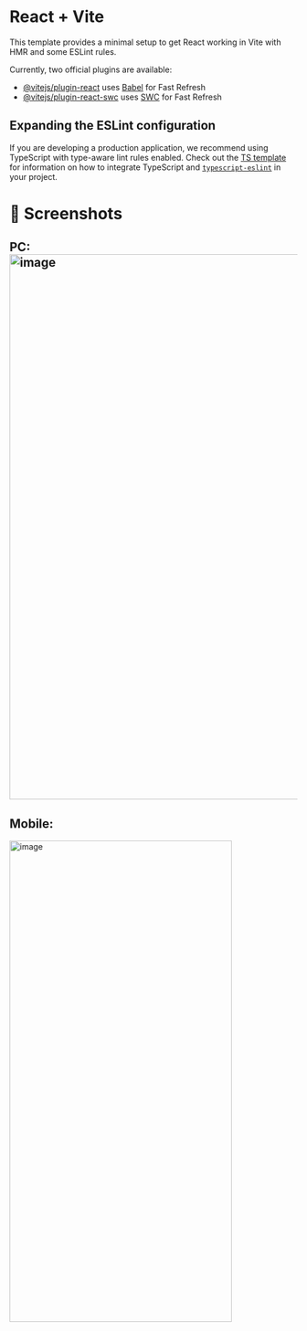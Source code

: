 # React + Vite

This template provides a minimal setup to get React working in Vite with HMR and some ESLint rules.

Currently, two official plugins are available:

- [@vitejs/plugin-react](https://github.com/vitejs/vite-plugin-react/blob/main/packages/plugin-react) uses [Babel](https://babeljs.io/) for Fast Refresh
- [@vitejs/plugin-react-swc](https://github.com/vitejs/vite-plugin-react/blob/main/packages/plugin-react-swc) uses [SWC](https://swc.rs/) for Fast Refresh

## Expanding the ESLint configuration

If you are developing a production application, we recommend using TypeScript with type-aware lint rules enabled. Check out the [TS template](https://github.com/vitejs/vite/tree/main/packages/create-vite/template-react-ts) for information on how to integrate TypeScript and [`typescript-eslint`](https://typescript-eslint.io) in your project.

# 📸 Screenshots
## PC:  <img width="1915" height="955" alt="image" src="https://github.com/user-attachments/assets/647c85f7-545c-4bec-8ce2-fbe24a66419d" />
## Mobile: 
<img width="389" height="843" alt="image" src="https://github.com/user-attachments/assets/7838ddfb-077b-40bf-9e07-d93474d8714c" />



